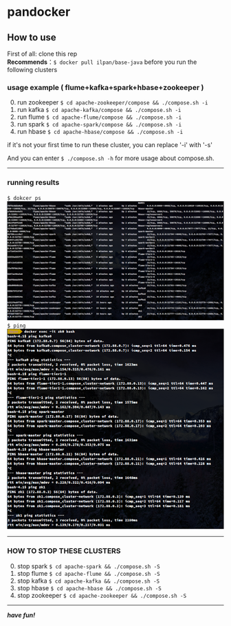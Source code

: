 # pandocker


## How to use

First of all: clone this rep</br>
**Recommends**：`$ docker pull ilpan/base-java` before you run the following clusters


### usage example ( flume+kafka+spark+hbase+zookeeper )

0. run zookeeper
`$ cd apache-zookeeper/compose && ./compose.sh -i`
1. run kafka
`$ cd apache-kafka/compose && ./compose.sh -i`
2. run flume
`$ cd apache-flume/compose && ./compose.sh -i`
3. run spark
`$ cd apache-spark/compose && ./compose.sh -i`
4. run hbase
`$ cd apache-hbase/compose && ./compose.sh -i`

if it's not your first time to run these cluster, you can replace '-i' with '-s'

And you can enter `$ ./compose.sh -h` for more usage about compose.sh.

---

### running results
`$ dokcer ps`</br>
![docker_ps](./images/docker_ps_result.png)
`$ ping`</br>
![ping_info](./images/ping_result.png)

---

### HOW TO STOP THESE CLUSTERS
0. stop spark
`$ cd apache-spark && ./compose.sh -S`
1. stop flume
`$ cd apache-flume && ./compose.sh -S`
2. stop kafka
`$ cd apache-kafka && ./compose.sh -S`
3. stop hbase
`$ cd apache-hbase && ./compose.sh -S`
4. stop zookeeper
`$ cd apache-zookeeper && ./compose.sh -S`

---
***have fun!***
